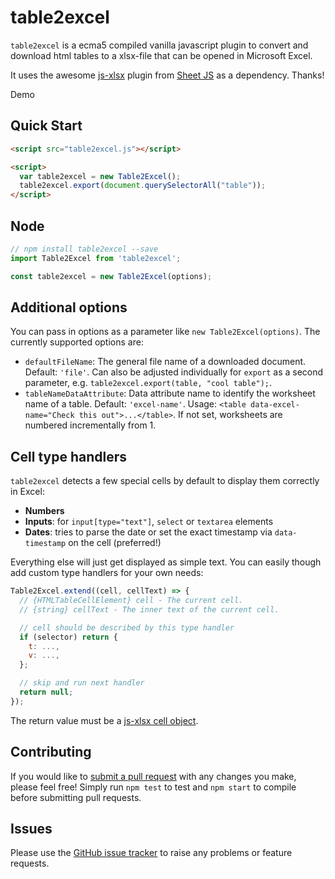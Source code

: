 # table2excel

`table2excel` is a ecma5 compiled vanilla javascript plugin to convert and download
html tables to a xlsx-file that can be opened in Microsoft Excel.

It uses the awesome [js-xlsx](https://github.com/SheetJS/js-xlsx) plugin from
[Sheet JS](https://github.com/SheetJS) as a dependency. Thanks!

Demo

## Quick Start

```html
<script src="table2excel.js"></script>

<script>
  var table2excel = new Table2Excel();
  table2excel.export(document.querySelectorAll("table"));
</script>
```

## Node

```js
// npm install table2excel --save
import Table2Excel from 'table2excel';

const table2excel = new Table2Excel(options);
```

## Additional options

You can pass in options as a parameter like `new Table2Excel(options)`.
The currently supported options are:

* `defaultFileName`: The general file name of a downloaded document. Default: `'file'`.
Can also be adjusted individually for `export` as a second parameter, e.g. `table2excel.export(table, "cool table");`.
* `tableNameDataAttribute`: Data attribute name to identify the worksheet name of a table. Default: `'excel-name'`.
Usage: `<table data-excel-name="Check this out">...</table>`. If not set, worksheets are numbered incrementally
from 1.

## Cell type handlers

`table2excel` detects a few special cells by default to display them correctly in Excel:

* **Numbers**
* **Inputs**: for `input[type="text"]`, `select` or `textarea` elements
* **Dates**: tries to parse the date or set the exact timestamp via `data-timestamp` on the cell (preferred!)

Everything else will just get displayed as simple text. You can easily though add custom type handlers for your own needs:

```js
Table2Excel.extend((cell, cellText) => {
  // {HTMLTableCellElement} cell - The current cell.
  // {string} cellText - The inner text of the current cell.

  // cell should be described by this type handler
  if (selector) return {
    t: ...,
    v: ...,
  };

  // skip and run next handler
  return null;
});
```

The return value must be a [js-xlsx cell object](https://github.com/SheetJS/js-xlsx#cell-object).

## Contributing

If you would like to [submit a pull request](https://github.com/rusty1s/table2excel/pulls)
with any changes you make, please feel free!
Simply run `npm test` to test and `npm start` to compile before submitting pull requests.

## Issues

Please use the [GitHub issue tracker](https://github.com/rusty1s/table2excel/issues)
to raise any problems or feature requests.
